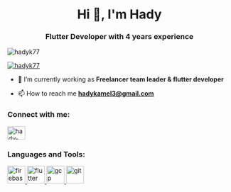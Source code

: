 <h1 align="center">Hi 👋, I'm Hady</h1>
<h3 align="center">Flutter Developer with 4 years experience</h3>

<p align="left"> <img src="https://komarev.com/ghpvc/?username=hadyk77&label=Profile%20views&color=0e75b6&style=flat" alt="hadyk77" /> </p>

<p align="left"> <a href="https://github.com/ryo-ma/github-profile-trophy"><img src="https://github-profile-trophy.vercel.app/?username=hadyk77" alt="hadyk77" /></a> </p>

- 🔭 I’m currently working as **Freelancer team leader & flutter developer**

- 📫 How to reach me **hadykamel3@gmail.com**

<h3 align="left">Connect with me:</h3>
<p align="left">
<a href="https://linkedin.com/in/hady-mohamed-66ab73184" target="blank"><img align="center" src="https://raw.githubusercontent.com/rahuldkjain/github-profile-readme-generator/master/src/images/icons/Social/linked-in-alt.svg" alt="hady-mohamed-66ab73184" height="30" width="40" /></a>
</p>

<h3 align="left">Languages and Tools:</h3>
<p align="left"> <a href="https://firebase.google.com/" target="_blank" rel="noreferrer"> <img src="https://www.vectorlogo.zone/logos/firebase/firebase-icon.svg" alt="firebase" width="40" height="40"/> </a> <a href="https://flutter.dev" target="_blank" rel="noreferrer"> <img src="https://www.vectorlogo.zone/logos/flutterio/flutterio-icon.svg" alt="flutter" width="40" height="40"/> </a> <a href="https://cloud.google.com" target="_blank" rel="noreferrer"> <img src="https://www.vectorlogo.zone/logos/google_cloud/google_cloud-icon.svg" alt="gcp" width="40" height="40"/> </a> <a href="https://git-scm.com/" target="_blank" rel="noreferrer"> <img src="https://www.vectorlogo.zone/logos/git-scm/git-scm-icon.svg" alt="git" width="40" height="40"/> </a> </p>
